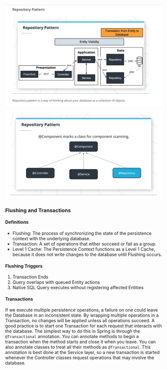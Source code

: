 ![Alt text](RepositoryPattern1.png?raw=true "")

![Alt text](RepositoryPattern2.png?raw=true "")

### Flushing and Transactions

#### Definitions

* Flushing: The process of synchronizing the state of the persistence context with the underlying database.
* Transaction: A set of operations that either succeed or fail as a group.
* Level 1 Cache: The Persistence Context functions as a Level 1 Cache, because it does not write changes to the database until Flushing occurs.

#### Flushing Triggers

1. Transaction Ends
2. Query overlaps with queued Entity actions
3. Native SQL Query executes without registering affected Entities

#### Transactions

If we execute multiple persistence operations, a failure on one could leave the Database in an inconsistent state. 
By wrapping multiple operations in a Transaction, no changes will be applied unless all operations succeed.
A good practice is to start one Transaction for each request that interacts with the database. The simplest way to do 
this in Spring is through the ```@Transactional``` annotation. You can annotate methods to begin a transaction when the 
method starts and close it when you leave. You can also annotate classes to treat all their methods as ```@Transactional```. 
This annotation is best done at the Service layer, so a new transaction is started whenever the Controller classes 
request operations that may involve the database.